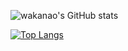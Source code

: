![wakanao's GitHub stats](https://github-readme-stats.vercel.app/api?username=naokiwakata&show_icons=true&hide=contribs&theme=merko)


[![Top Langs](https://github-readme-stats.vercel.app/api/top-langs/?username=naokiwakata&layout=compact&langs_count=8&hide=html&theme=merko,css)](https://github.com/naokiwakata/github-readme-stats)
